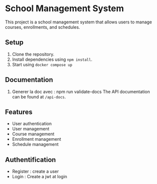 # School Management System

This project is a school management system that allows users to manage courses, enrollments, and schedules.

## Setup

1. Clone the repository.
2. Install dependencies using `npm install`.
3. Start using  `docker compose up`

## Documentation

1. Generer la doc avec : npm run validate-docs 
The API documentation can be found at `/api-docs`.

## Features

- User authentication
- User management
- Course management
- Enrollment management
- Schedule management

## Authentification

- Register : create a user
- Login : Create a jwt at login
